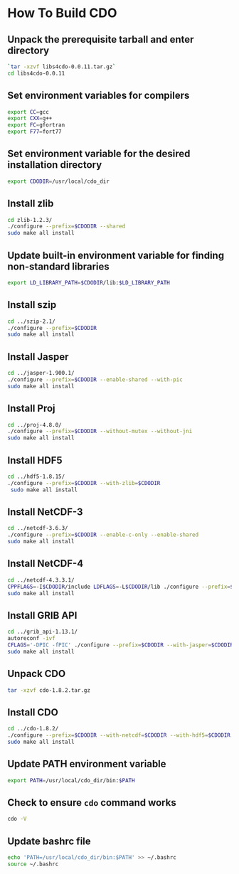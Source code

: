 # How To Build CDO


## Unpack the prerequisite tarball and enter directory
```bash
`tar -xzvf libs4cdo-0.0.11.tar.gz`
cd libs4cdo-0.0.11
```

## Set environment variables for compilers
```bash
export CC=gcc
export CXX=g++
export FC=gfortran
export F77=fort77
```

## Set environment variable for the desired installation directory
```bash
export CDODIR=/usr/local/cdo_dir
```

## Install zlib
```bash
cd zlib-1.2.3/
./configure --prefix=$CDODIR --shared
sudo make all install
```

## Update built-in environment variable for finding non-standard libraries
```bash
export LD_LIBRARY_PATH=$CDODIR/lib:$LD_LIBRARY_PATH
```

## Install szip
```bash
cd ../szip-2.1/
./configure --prefix=$CDODIR
sudo make all install
```

## Install Jasper
```bash
cd ../jasper-1.900.1/
./configure --prefix=$CDODIR --enable-shared --with-pic
sudo make all install
```

## Install Proj
```bash
cd ../proj-4.8.0/
./configure --prefix=$CDODIR --without-mutex --without-jni
sudo make all install
```

## Install HDF5
```bash
cd ../hdf5-1.8.15/
./configure --prefix=$CDODIR --with-zlib=$CDODIR
 sudo make all install
```

## Install NetCDF-3
```bash
cd ../netcdf-3.6.3/
./configure --prefix=$CDODIR --enable-c-only --enable-shared
sudo make all install
```

## Install NetCDF-4
```bash
cd ../netcdf-4.3.3.1/
CPPFLAGS=-I$CDODIR/include LDFLAGS=-L$CDODIR/lib ./configure --prefix=$CDODIR --enable-shared --enable-netcdf-4 --with-pic --disable-doxygen
sudo make all install
```

## Install GRIB API
```bash
cd ../grib_api-1.13.1/
autoreconf -ivf
CFLAGS='-DPIC -fPIC' ./configure --prefix=$CDODIR --with-jasper=$CDODIR
sudo make all install
```

## Unpack CDO
```bash
tar -xzvf cdo-1.8.2.tar.gz 
```

## Install CDO
```bash
cd ../cdo-1.8.2/
./configure --prefix=$CDODIR --with-netcdf=$CDODIR --with-hdf5=$CDODIR --with-grib_api=$CDODIR --with-proj=$CDODIR
sudo make all install
```

## Update PATH environment variable
```bash
export PATH=/usr/local/cdo_dir/bin:$PATH
```

## Check to ensure `cdo` command works
```bash
cdo -V
```

## Update bashrc file 
```bash
echo 'PATH=/usr/local/cdo_dir/bin:$PATH' >> ~/.bashrc
source ~/.bashrc
```

